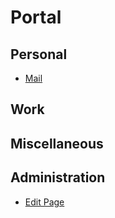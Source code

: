 # Portal
## Personal
- [Mail](https://mail.google.com/mail/u/0)
## Work

## Miscellaneous

## Administration
- [Edit Page](https://github.com/judnet/judnet.github.io/blob/master/index.md)
